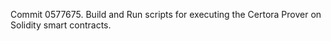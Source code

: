 Commit 0577675.                    Build and Run scripts for executing the Certora Prover on Solidity smart contracts.